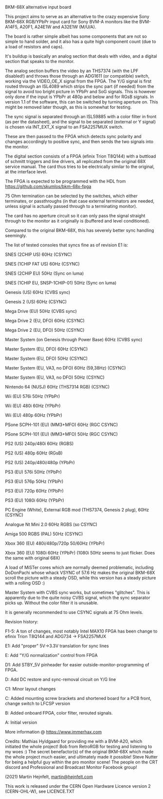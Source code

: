 BKM-68X alternative input board

This project aims to serve as an alternative to the crazy expensive Sony BKM-68X RGB/YPbPr
input card for Sony BVM-A monitors like the BVM-A14F5, A20F1, A24E1W and A32E1W (M/U/A).

The board is rather simple albeit has some components that are not so simple to hand solder,
and it also has a quite high component count (due to a load of resistors and caps).

It's buildup is basically an analog section that deals with video, and a digital section
that speaks to the monitor.

The analog section buffers the video by an THS7374 (with the LPF disabled!) and throws
those through an ADG1611 (or compatible) switch, working via the VIDEO_OE_X signal from
the FPGA. The Y/G signal is first routed through an ISL4089 which strips the sync part 
(if needed) from the signal to avoid too bright picture in YPbPr and SoG signals. This
is however only done if the input is YPbPr at 480p and below and for RGsB signals.
In version 1.1 of the software, this can be switched by turning aperture on. This might
be removed later though, as this is somewhat for testing.

The sync signal is separated through an ISL59885 with a color filter in front (as per
the datasheet), and the signal to be separated (external or Y signal) is chosen via
INT_EXT_X signal to an FSA2257MUX switch.

These are then passed to the FPGA which detects sync polarity and changes accordingly
to positive sync, and then sends the two signals into the monitor.

The digital section consists of a FPGA (efinix Trion T8Q144) with a buttload of schmitt
triggers and line drivers, all replicated from the original 68X service manual. The
card thus tries to be electrically similar to the original, at the interface level.

The FPGA is expected to be programmed with the HDL from https://github.com/skumlos/bkm-68x-fpga

75 Ohm termination can be selected by the switches, which either terminates, or passthroughs
(in that case external terminators are needed, unless signal is actually passed through to a
terminating monitor).

The card has no aperture circuit so it can only pass the signal straight through to the monitor
as it originally is (buffered and level conditioned).

Compared to the original BKM-68X, this has severely better sync handling seemingly.

The list of tested consoles that syncs fine as of revision E1 is:

SNES (2CHIP US) 60Hz (CSYNC)

SNES (1CHIP FAT US) 60Hz (CSYNC)

SNES (2CHIP EU) 50Hz (Sync on luma)

SNES (1CHIP EU, SNSP-1CHIP-01) 50Hz (Sync on luma)

Genesis (US) 60Hz (CVBS sync)

Genesis 2 (US) 60Hz (CSYNC)

Mega Drive (EU) 50Hz (CVBS sync)

Mega Drive 2 (EU, DFO) 60Hz (CSYNC)

Mega Drive 2 (EU, DFO) 50Hz (CSYNC)

Master System (on Genesis through Power Base) 60Hz (CVBS sync)

Master System (EU, DFO) 60Hz (CSYNC)

Master System (EU, DFO) 50Hz (CSYNC)

Master System (EU, VA3, no DFO) 60Hz (59,38Hz) (CSYNC)

Master System (EU, VA3, no DFO) 50Hz (CSYNC)

Nintendo 64 (NUSJ) 60Hz (THS7314 RGB) (CSYNC)

Wii (EU) 576i 50Hz (YPbPr)

Wii (EU) 480i 60Hz (YPbPr)

Wii (EU) 480p 60Hz (YPbPr)

PSone SCPH-101 (EU) (MM3+MFO) 60Hz (RGC CSYNC)

PSone SCPH-101 (EU) (MM3+MFO) 50Hz (RGC CSYNC)

PS2 (US) 240p/480i 60Hz (RGBS)

PS2 (US) 480p 60Hz (RGsB)

PS2 (US) 240p/480i/480p (YPbPr)

PS3 (EU) 576i 50Hz (YPbPr)

PS3 (EU) 576p 50Hz (YPbPr)

PS3 (EU) 720p 60Hz (YPbPr)

PS3 (EU) 1080i 60Hz (YPbPr)

PC Engine (White), External RGB mod (THS7374, Genesis 2 plug), 60Hz (CSYNC)

Analogue Nt Mini 2.0 60Hz RGBS (so CSYNC)

Amiga 500 RGBS (PAL) 50Hz (CSYNC)

Xbox 360 (EU) 480i/480p/720p 50/60Hz (YPbPr)

Xbox 360 (EU) 1080i 60Hz (YPbPr) (1080i 50Hz seems to just flicker. Does the same with original 68X)

A load of MiSTer cores which are normally deemed problematic, including DoDonPachi
whose whack VSYNC of 57.6 Hz makes the original BKM-68X scroll the picture with a
steady OSD, while this version has a steady picture with a rolling OSD :)

Master System with CVBS sync works, but sometimes "glitches". This is apparently
due to the quite noisy CVBS signal, which the sync separator picks up. Without
the color filter it is unusable.

It is generally recommended to use CSYNC signals at 75 Ohm levels.

Revision history:

F1-5: A ton of changes, most notably Intel MAX10 FPGA has been change to efinix Trion T8Q144 and ADG734 -> FSA2257MUX

E1: Add "proper" 5V->3.3V translation for sync lines

E: Add "Y/G normalization" control from FPGA

D1: Add STBY_5V pinheader for easier outside-monitor-programming of FPGA.

D: Add DC restore and sync-removal circuit on Y/G line

C1: Minor layout changes

C: Added mounting screw brackets and shortened board for a PCB front, change switch to LFCSP version

B: Added onboard FPGA, color filter, rerouted signals.

A: Initial version

More information @ https://www.immerhax.com

Credits:
Mathias Hyldgaard for providing me with a BVM-A20, which initiated the whole project!
Bob from RetroRGB for testing and listening to my woes :)
The secret benefactor(s) of the original BKM-68X which made the whole project much easier, and ultimately made it possible!
Steve Nutter for being a helpful guy within the pro monitor scene!
The people on the CRT discord and Professional and Broadcast Monitor Facebook group!

(2021) Martin Hejnfelt, martin@hejnfelt.com

This work is released under the CERN Open Hardware Licence version 2 (CERN-OHL-W), see LICENCE.TXT
